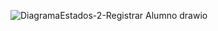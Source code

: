 ![DiagramaEstados-2-Registrar Alumno drawio](https://github.com/amezcua04s/FCA-Proyecto-OO-01/assets/125850397/8d677283-f80f-4d00-a12d-a15b7dbdcab9)
